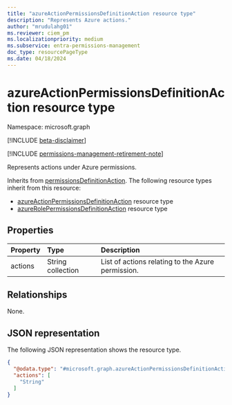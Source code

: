 ```yaml
---
title: "azureActionPermissionsDefinitionAction resource type"
description: "Represents Azure actions."
author: "mrudulahg01"
ms.reviewer: ciem_pm
ms.localizationpriority: medium
ms.subservice: entra-permissions-management
doc_type: resourcePageType
ms.date: 04/18/2024
---
```


# azureActionPermissionsDefinitionAction resource type

Namespace: microsoft.graph

[!INCLUDE [beta-disclaimer](../../includes/beta-disclaimer.md)]

[!INCLUDE [permissions-management-retirement-note](../../includes/permissions-management-retirement-note.md)]

Represents actions under Azure permissions.

Inherits from [permissionsDefinitionAction](../resources/permissionsdefinitionaction.md).
The following resource types inherit from this resource:

- [azureActionPermissionsDefinitionAction](../resources/azureActionPermissionsDefinitionAction.md) resource type
- [azureRolePermissionsDefinitionAction](../resources/azureRolePermissionsDefinitionAction.md) resource type

## Properties
|Property|Type|Description|
|:---|:---|:---|
|actions|String collection|List of actions relating to the Azure permission.|

## Relationships
None.

## JSON representation
The following JSON representation shows the resource type.
<!-- {
  "blockType": "resource",
  "@odata.type": "microsoft.graph.azureActionPermissionsDefinitionAction"
}
-->
``` json
{
  "@odata.type": "#microsoft.graph.azureActionPermissionsDefinitionAction",
  "actions": [
    "String"
  ]
}
```



